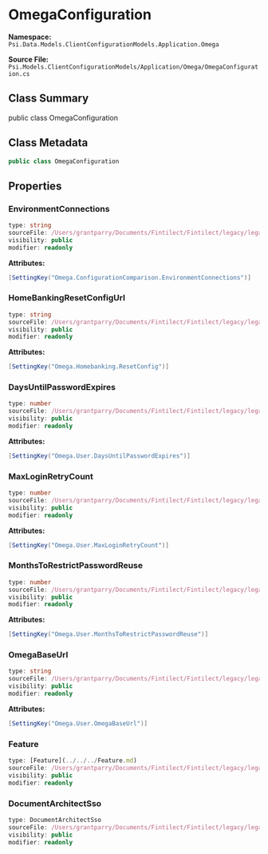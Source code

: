 # OmegaConfiguration

**Namespace:** `Psi.Data.Models.ClientConfigurationModels.Application.Omega`

**Source File:** `Psi.Models.ClientConfigurationModels/Application/Omega/OmegaConfiguration.cs`

## Class Summary

public class OmegaConfiguration

## Class Metadata

```typescript
public class OmegaConfiguration
```

## Properties

### EnvironmentConnections

```typescript
type: string
sourceFile: /Users/grantparry/Documents/Fintilect/Fintilect/legacy/legacy-apis/Psi.Models.ClientConfigurationModels/Application/Omega/OmegaConfiguration.cs
visibility: public
modifier: readonly
```

**Attributes:**
```csharp
[SettingKey("Omega.ConfigurationComparison.EnvironmentConnections")]
```

### HomeBankingResetConfigUrl

```typescript
type: string
sourceFile: /Users/grantparry/Documents/Fintilect/Fintilect/legacy/legacy-apis/Psi.Models.ClientConfigurationModels/Application/Omega/OmegaConfiguration.cs
visibility: public
modifier: readonly
```

**Attributes:**
```csharp
[SettingKey("Omega.Homebanking.ResetConfig")]
```

### DaysUntilPasswordExpires

```typescript
type: number
sourceFile: /Users/grantparry/Documents/Fintilect/Fintilect/legacy/legacy-apis/Psi.Models.ClientConfigurationModels/Application/Omega/OmegaConfiguration.cs
visibility: public
modifier: readonly
```

**Attributes:**
```csharp
[SettingKey("Omega.User.DaysUntilPasswordExpires")]
```

### MaxLoginRetryCount

```typescript
type: number
sourceFile: /Users/grantparry/Documents/Fintilect/Fintilect/legacy/legacy-apis/Psi.Models.ClientConfigurationModels/Application/Omega/OmegaConfiguration.cs
visibility: public
modifier: readonly
```

**Attributes:**
```csharp
[SettingKey("Omega.User.MaxLoginRetryCount")]
```

### MonthsToRestrictPasswordReuse

```typescript
type: number
sourceFile: /Users/grantparry/Documents/Fintilect/Fintilect/legacy/legacy-apis/Psi.Models.ClientConfigurationModels/Application/Omega/OmegaConfiguration.cs
visibility: public
modifier: readonly
```

**Attributes:**
```csharp
[SettingKey("Omega.User.MonthsToRestrictPasswordReuse")]
```

### OmegaBaseUrl

```typescript
type: string
sourceFile: /Users/grantparry/Documents/Fintilect/Fintilect/legacy/legacy-apis/Psi.Models.ClientConfigurationModels/Application/Omega/OmegaConfiguration.cs
visibility: public
modifier: readonly
```

**Attributes:**
```csharp
[SettingKey("Omega.User.OmegaBaseUrl")]
```

### Feature

```typescript
type: [Feature](../../../Feature.md)
sourceFile: /Users/grantparry/Documents/Fintilect/Fintilect/legacy/legacy-apis/Psi.Models.ClientConfigurationModels/Application/Omega/OmegaConfiguration.cs
visibility: public
modifier: readonly
```

### DocumentArchitectSso

```typescript
type: DocumentArchitectSso
sourceFile: /Users/grantparry/Documents/Fintilect/Fintilect/legacy/legacy-apis/Psi.Models.ClientConfigurationModels/Application/Omega/OmegaConfiguration.cs
visibility: public
modifier: readonly
```
